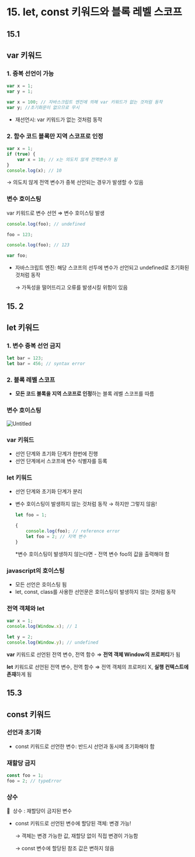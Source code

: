 # 15. let, const 키워드와 블록 레벨 스코프

## 15.1

## var 키워드

### **1. 중복 선언이 가능**

```jsx
var x = 1;
var y = 1;

var x = 100; // 자바스크립트 엔진에 의해 var 키워드가 없는 것처럼 동작
var y; //초기화문이 없으므로 무시
```

- 재선언시:  var 키워드가 없는 것처럼 동작

### 2. **함수 코드 블록만 지역 스코프로 인정**

```jsx
var x = 1;
if (true) {
	var x = 10; // x는 의도치 않게 전역변수가 됨
}
console.log(x); // 10
```

→ 의도치 않게 전역 변수가 중복 선언되는 경우가 발생할 수 있음

### 변수 호이스팅

var 키워드로 변수 선언 ⇒ 변수 호이스팅 발생

```jsx
console.log(foo); // undefined

foo = 123;

console.log(foo); // 123

var foo;
```

- 자바스크립트 엔진: 해당 스코프의 선두에 변수가 선언되고 undefined로 초기화된 것처럼 동작
    
    → 가독성을 떨어뜨리고 오류를 발생시킬 위험이 있음
    

## 15. 2

## let 키워드

### 1. 변수 중복 선언 금지

```jsx
let bar = 123;
let bar = 456; // syntax error
```

### 2. 블록 레벨 스코프

- **모든 코드 블록을 지역 스코프로 인정**하는 블록 레벨 스코프를 따름

### 변수 호이스팅

![Untitled](https://s3-us-west-2.amazonaws.com/secure.notion-static.com/79d47a3d-f23d-4c7b-b173-19827bbcfdff/Untitled.png)

### var 키워드

- 선언 단계와 초기화 단계가 한번에 진행
- 선언 단계에서 스코프에 변수 식별자를 등록

### let 키워드

- 선언 단계와 초기화 단계가 분리
- 변수 호이스팅이 발생하지 않는 것처럼 동작 → 하지만 그렇지 않음!
    
    ```jsx
    let foo = 1;
    
    {
    	console.log(foo); // reference error
    	let foo = 2; // 지역 변수
    }
    ```
    
    *변수 호이스팅이 발생하지 않는다면 - 전역 변수 foo의 값을 출력해야 함
    

### javascript의 호이스팅

- 모든 선언은 호이스팅 됨
- let, const, class를 사용한 선언문은 호이스팅이 발생하지 않는 것처럼 동작

### 전역 객체와 let

```jsx
var x = 1;
console.log(Window.x); // 1

let y = 2;
console.log(Window.y); // undefined
```

**var** 키워드로 선언된 전역 변수, 전역 함수 ⇒ **전역 객체 Window의 프로퍼티**가 됨

**let** 키워드로 선언된 전역 변수, 전역 함수 ⇒ 전역 객체의 프로퍼티 X, **실행 컨텍스트에 존재**하게 됨

## 15.3

## const 키워드

### 선언과 초기화

- const 키워드로 선언한 변수: 반드시 선언과 동시에 초기화해야 함

### 재할당 금지

```jsx
const foo = 1;
foo = 2; // typeError
```

### 상수

📌  상수 : 재할당이 금지된 변수

- const 키워드로 선언된 변수에 할당된 객체: 변경 가능!
    
    → 객체는 변경 가능한 값, 재할당 없이 직접 변경이 가능함
    
    → const 변수에 할당된 참조 값은 변하지 않음
